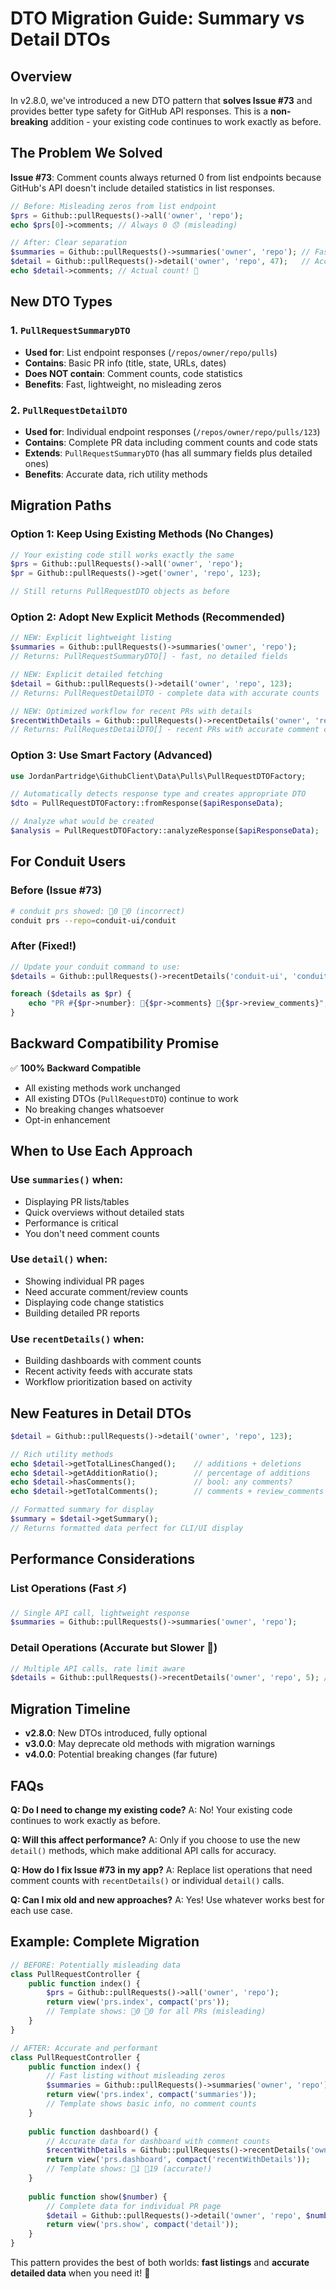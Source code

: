 # DTO Migration Guide: Summary vs Detail DTOs

## Overview

In v2.8.0, we've introduced a new DTO pattern that **solves Issue #73** and provides better type safety for GitHub API responses. This is a **non-breaking** addition - your existing code continues to work exactly as before.

## The Problem We Solved

**Issue #73**: Comment counts always returned 0 from list endpoints because GitHub's API doesn't include detailed statistics in list responses.

```php
// Before: Misleading zeros from list endpoint
$prs = Github::pullRequests()->all('owner', 'repo');
echo $prs[0]->comments; // Always 0 😞 (misleading)

// After: Clear separation
$summaries = Github::pullRequests()->summaries('owner', 'repo'); // Fast, no comment counts
$detail = Github::pullRequests()->detail('owner', 'repo', 47);   // Accurate comment counts
echo $detail->comments; // Actual count! 🎉
```

## New DTO Types

### 1. `PullRequestSummaryDTO`
- **Used for**: List endpoint responses (`/repos/owner/repo/pulls`)
- **Contains**: Basic PR info (title, state, URLs, dates)
- **Does NOT contain**: Comment counts, code statistics
- **Benefits**: Fast, lightweight, no misleading zeros

### 2. `PullRequestDetailDTO`
- **Used for**: Individual endpoint responses (`/repos/owner/repo/pulls/123`)
- **Contains**: Complete PR data including comment counts and code stats
- **Extends**: `PullRequestSummaryDTO` (has all summary fields plus detailed ones)
- **Benefits**: Accurate data, rich utility methods

## Migration Paths

### Option 1: Keep Using Existing Methods (No Changes)

```php
// Your existing code still works exactly the same
$prs = Github::pullRequests()->all('owner', 'repo');
$pr = Github::pullRequests()->get('owner', 'repo', 123);

// Still returns PullRequestDTO objects as before
```

### Option 2: Adopt New Explicit Methods (Recommended)

```php
// NEW: Explicit lightweight listing
$summaries = Github::pullRequests()->summaries('owner', 'repo');
// Returns: PullRequestSummaryDTO[] - fast, no detailed fields

// NEW: Explicit detailed fetching  
$detail = Github::pullRequests()->detail('owner', 'repo', 123);
// Returns: PullRequestDetailDTO - complete data with accurate counts

// NEW: Optimized workflow for recent PRs with details
$recentWithDetails = Github::pullRequests()->recentDetails('owner', 'repo', 5);
// Returns: PullRequestDetailDTO[] - recent PRs with accurate comment counts
```

### Option 3: Use Smart Factory (Advanced)

```php
use JordanPartridge\GithubClient\Data\Pulls\PullRequestDTOFactory;

// Automatically detects response type and creates appropriate DTO
$dto = PullRequestDTOFactory::fromResponse($apiResponseData);

// Analyze what would be created
$analysis = PullRequestDTOFactory::analyzeResponse($apiResponseData);
```

## For Conduit Users

### Before (Issue #73)
```bash
# conduit prs showed: 💬0 📝0 (incorrect)
conduit prs --repo=conduit-ui/conduit
```

### After (Fixed!)
```php
// Update your conduit command to use:
$details = Github::pullRequests()->recentDetails('conduit-ui', 'conduit', 10);

foreach ($details as $pr) {
    echo "PR #{$pr->number}: 💬{$pr->comments} 📝{$pr->review_comments}"; // Accurate! ✅
}
```

## Backward Compatibility Promise

✅ **100% Backward Compatible**
- All existing methods work unchanged
- All existing DTOs (`PullRequestDTO`) continue to work
- No breaking changes whatsoever
- Opt-in enhancement

## When to Use Each Approach

### Use `summaries()` when:
- Displaying PR lists/tables
- Quick overviews without detailed stats
- Performance is critical
- You don't need comment counts

### Use `detail()` when:
- Showing individual PR pages
- Need accurate comment/review counts
- Displaying code change statistics
- Building detailed PR reports

### Use `recentDetails()` when:
- Building dashboards with comment counts
- Recent activity feeds with accurate stats
- Workflow prioritization based on activity

## New Features in Detail DTOs

```php
$detail = Github::pullRequests()->detail('owner', 'repo', 123);

// Rich utility methods
echo $detail->getTotalLinesChanged();    // additions + deletions
echo $detail->getAdditionRatio();        // percentage of additions
echo $detail->hasComments();             // bool: any comments?
echo $detail->getTotalComments();        // comments + review_comments

// Formatted summary for display
$summary = $detail->getSummary();
// Returns formatted data perfect for CLI/UI display
```

## Performance Considerations

### List Operations (Fast ⚡)
```php
// Single API call, lightweight response
$summaries = Github::pullRequests()->summaries('owner', 'repo');
```

### Detail Operations (Accurate but Slower 🎯)
```php
// Multiple API calls, rate limit aware
$details = Github::pullRequests()->recentDetails('owner', 'repo', 5); // Max 5 for safety
```

## Migration Timeline

- **v2.8.0**: New DTOs introduced, fully optional
- **v3.0.0**: May deprecate old methods with migration warnings
- **v4.0.0**: Potential breaking changes (far future)

## FAQs

**Q: Do I need to change my existing code?**
A: No! Your existing code continues to work exactly as before.

**Q: Will this affect performance?**
A: Only if you choose to use the new `detail()` methods, which make additional API calls for accuracy.

**Q: How do I fix Issue #73 in my app?**
A: Replace list operations that need comment counts with `recentDetails()` or individual `detail()` calls.

**Q: Can I mix old and new approaches?**
A: Yes! Use whatever works best for each use case.

## Example: Complete Migration

```php
// BEFORE: Potentially misleading data
class PullRequestController {
    public function index() {
        $prs = Github::pullRequests()->all('owner', 'repo');
        return view('prs.index', compact('prs'));
        // Template shows: 💬0 📝0 for all PRs (misleading)
    }
}

// AFTER: Accurate and performant
class PullRequestController {
    public function index() {
        // Fast listing without misleading zeros
        $summaries = Github::pullRequests()->summaries('owner', 'repo');
        return view('prs.index', compact('summaries'));
        // Template shows basic info, no comment counts
    }
    
    public function dashboard() {
        // Accurate data for dashboard with comment counts
        $recentWithDetails = Github::pullRequests()->recentDetails('owner', 'repo', 10);
        return view('prs.dashboard', compact('recentWithDetails'));
        // Template shows: 💬1 📝19 (accurate!)
    }
    
    public function show($number) {
        // Complete data for individual PR page
        $detail = Github::pullRequests()->detail('owner', 'repo', $number);
        return view('prs.show', compact('detail'));
    }
}
```

This pattern provides the best of both worlds: **fast listings** and **accurate detailed data** when you need it! 🚀